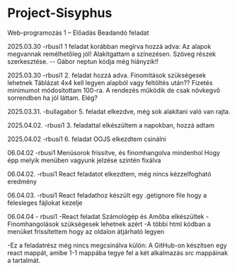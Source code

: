 # Project-Sisyphus
Web-programozás 1 – Előadás Beadandó feladat 

2025.03.30 -rbusi1
1 feladat korábban megírva hozzá adva: 
Az alapok megvannak remélhetőleg jól!
Alakítgattam a színezésen.
Szöveg részek szerkesztése. -- Gábor neptun kódja még hiányzik!!

2025.03.30 -rbusi1
2. feladat hozzá adva.
Finomítások szükségesek lehetnek
Táblázat 4x4 kell legyen alapból vagy feltöltés után??
Fizetés minimumot módositottam 100-ra.
A rendezés működik de csak növkegvő sorrendben ha jól láttam. Elég?

2025.03.31. -bullagabor
5. feladat elkezdve, még sok alakítani való van rajta.

2025.04.02. -rbusi1
3. feladattal elkészültem a napokban, hozzá adtam

2025.04.02 -rbusi1
6. feladat OOJS  elkezdtem csinálni

06.04.02 -rbusi1
Menüsorok frissítve, és finomhangolva mindenhol
Hogy épp melyik menüben vagyunk jelzése szintén fixálva

06.04.02. -rbusi1
React feladatot elkezdtem, még nincs kézzelfogható eredmény

06.04.03. -rbusi1
React feladathoz készült egy .getignore file hogy a felesleges fájlokat kezelje 

06.04.04 - rbusi1
-React feladat Számológép és Amőba elkészültek 
-Finomhangolások szükségesek lehetnek azért
-A többi html kódban a menüket frissítettem hogy az oldalon átjárható legyen

-Ez a feladatrész még nincs megcsinálva külön: A GitHub-on készítsen egy react mappát, amibe 1-1 mappába tegye fel a két alkalmazás src mappáinak a tartalmát.



 

